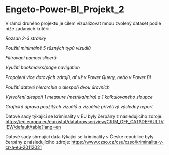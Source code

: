 # Engeto-Power-BI_Projekt_2
V rámci druhého projektu je cílem vizualizovat  mnou zvolený dataset podle níže zadaných kritérií:

*Rozsah 2-3 stránky*

*Použití minimálně 5 různých typů vizuálů*

*Filtrování pomocí slicerů*

*Využití bookmarks/page navigation*

*Propojení více datových zdrojů, ať už v Power Query, nebo v Power BI*

*Použití datové hierarchie o alespoň dvou úrovních*

*Vytvoření alespoň 1 measure (metrika/míra) a 1 kalkulovaného sloupce*

*Grafická úprava použitých vizuálů a vizuálně přívětivý výsledný report*

Datové sady týkající se kriminality v EU byly čerpány z následujícího zdroje: https://ec.europa.eu/eurostat/databrowser/view/CRIM_OFF_CAT$DEFAULTVIEW/default/table?lang=en

Datové sady shrnující data týkající se kriminality v České republice byly čerpány z následujícího zdroje:
https://www.czso.cz/csu/czso/kriminalita-v-cr-a-eu-20112021
